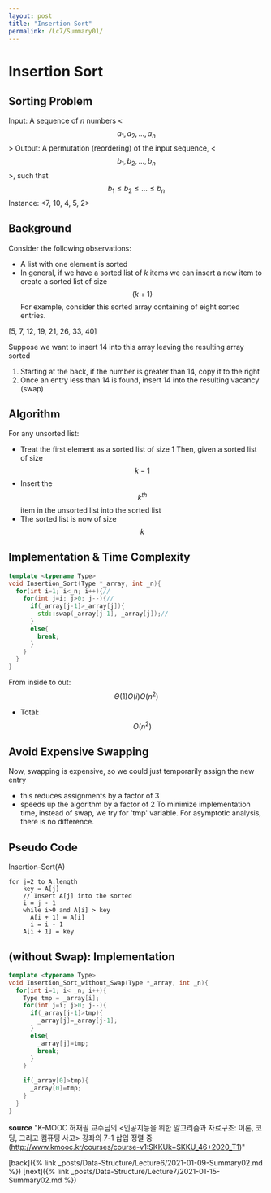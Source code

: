 ```yaml
---
layout: post
title: "Insertion Sort"
permalink: /Lc7/Summary01/
---
```

# Insertion Sort
## Sorting Problem
Input: A sequence of _n_ numbers <$$a_{1}, a_{2}, ..., a_{n}$$>
Output: A permutation (reordering) of the input sequence, <$$b_{1}, b_{2}, ..., b_{n}$$>, such that $$b_{1} \leq b_{2} \leq ... \leq b_{n}$$
Instance: <7, 10, 4, 5, 2>

## Background
Consider the following observations:
  - A list with one element is sorted
  - In general, if we have a sorted list of _k_ items we can insert a new item to create a sorted list of size $$(k+1)$$
For example, consider this sorted array containing of eight sorted entries.

[5, 7, 12, 19, 21, 26, 33, 40]

Suppose we want to insert 14 into this array leaving the resulting array sorted
1. Starting at the back, if the number is greater than 14, copy it to the right
2. Once an entry less than 14 is found, insert 14 into the resulting vacancy (swap)

## Algorithm
For any unsorted list:
  - Treat the first element as a sorted list of size 1
Then, given a sorted list of size $$k-1$$
  - Insert the $$k^{th}$$ item in the unsorted list into the sorted list
  - The sorted list is now of size $$k$$

## Implementation & Time Complexity   

```cpp
template <typename Type>
void Insertion_Sort(Type *_array, int _n){
  for(int i=1; i<_n; i++){//
    for(int j=i; j>0; j--){//
      if(_array[j-1]>_array[j]){
        std::swap(_array[j-1], _array[j]);//
      }
      else{
        break;
      }
    }
  }
}
```
From inside to out: $$\Theta(1) O(i) O(n^2)$$
- Total: $$O(n^2)$$

## Avoid Expensive Swapping
Now, swapping is expensive, so we could just temporarily assign the new entry
  - this reduces assignments by a factor of 3
  - speeds up the algorithm by a factor of 2
To minimize implementation time, instead of swap, we try for 'tmp' variable. For asymptotic analysis, there is no difference.

## Pseudo Code
Insertion-Sort(A)

```
for j=2 to A.length
    key = A[j]
    // Insert A[j] into the sorted
    i = j - 1
    while i>0 and A[i] > key
      A[i + 1] = A[i]
      i = i - 1
    A[i + 1] = key
```

## (without Swap): Implementation

```cpp
template <typename Type>
void Insertion_Sort_without_Swap(Type *_array, int _n){
  for(int i=1; i< _n; i++){
    Type tmp = _array[i];
    for(int j=i; j>0; j--){
      if(_array[j-1]>tmp){
        _array[j]=_array[j-1];
      }
      else{
        _array[j]=tmp;
        break;
      }
    }

    if(_array[0]>tmp){
      _array[0]=tmp;
    }
  }
}
```

**source**
"K-MOOC 허재필 교수님의 <인공지능을 위한 알고리즘과 자료구조: 이론, 코딩, 그리고 컴퓨팅 사고> 강좌의 7-1 삽입 정렬 중(http://www.kmooc.kr/courses/course-v1:SKKUk+SKKU_46+2020_T1)"

[back]({% link _posts/Data-Structure/Lecture6/2021-01-09-Summary02.md %})
[next]({% link _posts/Data-Structure/Lecture7/2021-01-15-Summary02.md %})
